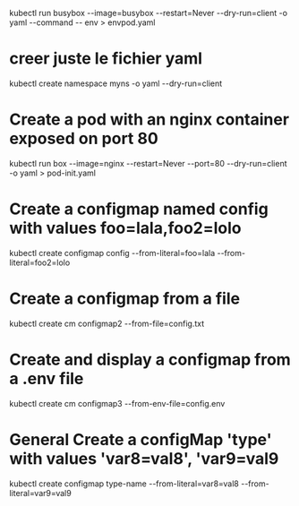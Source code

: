 kubectl run busybox --image=busybox --restart=Never --dry-run=client -o yaml --command -- env > envpod.yaml


# creer juste le fichier yaml 

kubectl create namespace myns -o yaml --dry-run=client


# Create a pod with an nginx container exposed on port 80

kubectl run box --image=nginx --restart=Never --port=80 --dry-run=client -o yaml > pod-init.yaml


# Create a configmap named config with values foo=lala,foo2=lolo
kubectl create configmap config --from-literal=foo=lala --from-literal=foo2=lolo

# Create a configmap from a file
kubectl create cm configmap2 --from-file=config.txt

# Create and display a configmap from a .env file
kubectl create cm configmap3 --from-env-file=config.env


# General Create a configMap 'type' with values 'var8=val8', 'var9=val9
kubectl create configmap type-name --from-literal=var8=val8 --from-literal=var9=val9

